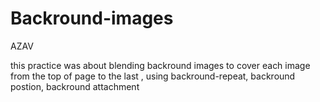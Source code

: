 # Backround-images
AZAV

this practice was about blending backround images to cover each image from the top of page to the last , using
backround-repeat, backround postion, backround attachment 
